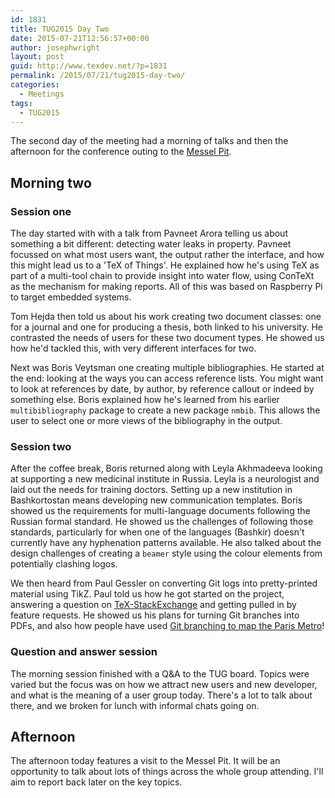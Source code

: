 ```yaml
---
id: 1831
title: TUG2015 Day Two
date: 2015-07-21T12:56:57+00:00
author: josephwright
layout: post
guid: http://www.texdev.net/?p=1831
permalink: /2015/07/21/tug2015-day-two/
categories:
  - Meetings
tags:
  - TUG2015
---
```

The second day of the meeting had a morning of talks and then the afternoon for the conference outing to the [Messel Pit](https://en.wikipedia.org/wiki/Messel_pit).

## Morning two

### Session one

The day started with with a talk from Pavneet Arora telling us about something a bit different: detecting water leaks in property. Pavneet focussed on what most users want, the output rather the interface, and how this might lead us to a 'TeX of Things'. He explained how he's using TeX as part of a multi-tool chain to provide insight into water flow, using ConTeXt as the mechanism for making reports. All of this was based on Raspberry Pi to target embedded systems.

Tom Hejda then told us about his work creating two document classes: one for a journal and one for producing a thesis, both linked to his university. He contrasted the needs of users for these two document types. He showed us how he'd tackled this, with very different interfaces for two.

Next was Boris Veytsman one creating multiple bibliographies. He started at the end: looking at the ways you can access reference lists. You might want to look at references by date, by author, by reference callout or indeed by something else. Boris explained how he's learned from his earlier `multibibliography` package to create a new package `nmbib`. This allows the user to select one or more views of the bibliography in the output.

### Session two

After the coffee break, Boris returned along with Leyla Akhmadeeva looking at supporting a new medicinal institute in Russia. Leyla is a neurologist and laid out the needs for training doctors. Setting up a new institution in Bashkortostan means developing new communication templates. Boris showed us the requirements for multi-language documents following the Russian formal standard. He showed us the challenges of following those standards, particularly for when one of the languages (Bashkir) doesn't currently have any hyphenation patterns available. He also talked about the design challenges of creating a `beamer` style using the colour elements from potentially clashing logos.

We then heard from Paul Gessler on converting Git logs into pretty-printed material using TikZ. Paul told us how he got started on the project, answering a question on [TeX-StackExchange](https://tex.stackexchange.com) and getting pulled in by feature requests. He showed us his plans for turning Git branches into PDFs, and also how people have used [Git branching to map the Paris Metro](https://github.com/vbarbaresi/MetroGit)!

### Question and answer session

The morning session finished with a Q&amp;A to the TUG board. Topics were varied but the focus was on how we attract new users and new developer, and what is the meaning of a user group today. There's a lot to talk about there, and we broken for lunch with informal chats going on.

## Afternoon

The afternoon today features a visit to the Messel Pit. It will be an opportunity to talk about lots of things across the whole group attending. I'll aim to report back later on the key topics.
